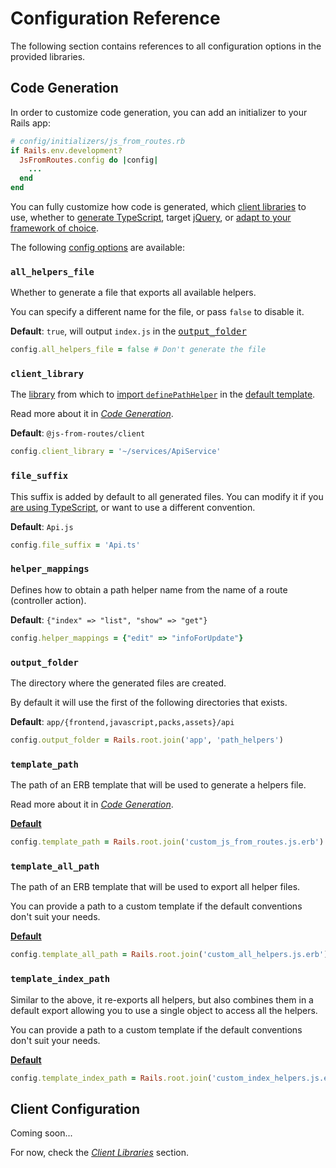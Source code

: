[default template library]: https://github.com/ElMassimo/js_from_routes/blob/main/js_from_routes/lib/js_from_routes/template.js.erb#L3
[template all]: https://github.com/ElMassimo/js_from_routes/blob/main/js_from_routes/lib/js_from_routes/template_all.js.erb
[template index]: https://github.com/ElMassimo/js_from_routes/blob/main/js_from_routes/lib/js_from_routes/template_index.js.erb
[default template]: https://github.com/ElMassimo/js_from_routes/blob/main/js_from_routes/lib/js_from_routes/template.js.erb
[config options]: https://github.com/ElMassimo/js_from_routes/blob/main/js_from_routes/lib/js_from_routes/generator.rb#L178-L189
[generate TypeScript]: https://github.com/ElMassimo/js_from_routes/blob/main/playground/vanilla/config/initializers/js_from_routes.rb
[jQuery]: https://gist.github.com/ElMassimo/cab56e64e20ff797f3054b661a883646
[ping]: https://github.com/ElMassimo/pingcrm-vite

[client]: /client/
[codegen]: /guide/codegen
[client_library]: /config/#client-library
[different template]: /guide/codegen.html#using-a-different-template

# Configuration Reference

The following section contains references to all configuration options in the provided libraries.

## Code Generation

In order to customize code generation, you can add an initializer to your Rails app:

```ruby
# config/initializers/js_from_routes.rb
if Rails.env.development?
  JsFromRoutes.config do |config|
    ...
  end
end
```

You can fully customize how code is generated, which [client libraries][client] to use,
whether to [generate TypeScript], target [jQuery], or [adapt to your framework of choice][ping].

The following [config options] are available:

### `all_helpers_file`

  Whether to generate a file that exports all available helpers.

  You can specify a different name for the file, or pass `false` to disable it.
  
  __Default__: `true`, will output `index.js` in the <kbd>[output_folder][config options]</kbd>

  ```ruby
  config.all_helpers_file = false # Don't generate the file
  ```

### `client_library`

  The [library][client] from which to [import `definePathHelper`][default template library] in the [default template](#template-path).
  
  Read more about it in [_Code Generation_][codegen].

  __Default__: `@js-from-routes/client`

  ```ruby
  config.client_library = '~/services/ApiService'
  ```

### `file_suffix`
  
  This suffix is added by default to all generated files. You can modify it if
  you [are using TypeScript][generate TypeScript], or want to use a different convention.

  __Default__: `Api.js`

  ```ruby
  config.file_suffix = 'Api.ts'
  ```

### `helper_mappings`
  
  Defines how to obtain a path helper name from the name of a route (controller action).
  
  __Default__: `{"index" => "list", "show" => "get"}`

  ```ruby
  config.helper_mappings = {"edit" => "infoForUpdate"}
  ```

### `output_folder`
  
  The directory where the generated files are created.

  By default it will use the first of the following directories that exists.

  __Default__: `app/{frontend,javascript,packs,assets}/api`

  ```ruby
  config.output_folder = Rails.root.join('app', 'path_helpers')
  ```

### `template_path`

  The path of an ERB template that will be used to generate a helpers file.

  Read more about it in [_Code Generation_][different template].

  [__Default__][default template]

  ```ruby
  config.template_path = Rails.root.join('custom_js_from_routes.js.erb')
  ```

### `template_all_path`

  The path of an ERB template that will be used to export all helper files.

  You can provide a path to a custom template if the default conventions don't suit your needs.

  [__Default__][template all]

  ```ruby
  config.template_all_path = Rails.root.join('custom_all_helpers.js.erb')
  ```

### `template_index_path`

  Similar to the above, it re-exports all helpers, but also combines them in a default export allowing you to use a single object to access all the helpers.

  You can provide a path to a custom template if the default conventions don't suit your needs.

  [__Default__][template index]

  ```ruby
  config.template_index_path = Rails.root.join('custom_index_helpers.js.erb')
  ```

## Client Configuration

Coming soon...

For now, check the [_Client Libraries_](/client/#configuring-requests-⚙%EF%B8%8F) section.

<br>
<br>
<br>
<br>
<br>
<br>
<br>
<br>
<br>
<br>
<br>
<br>
<br>
<br>
<br>
<br>
<br>
<br>
<br>
